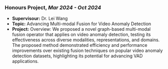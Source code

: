 



### Honours Project, *Mar 2024 - Oct 2024*
- **Supervisour:** Dr. Lei Wang
- **Topic:** Advancing Multi-modal Fusion for Video Anomaly Detection
- **Project:** Overview: We proposed a novel graph-based multi-modal fusion operator that applies on video
anomaly detection, testing its effectiveness across diverse modalities, representations, and domains. The proposed
method demonstrated efficiency and performance improvements over existing fusion techniques on popular video
anomaly detection datasets, highlighting its potential for advancing VAD applications. 
